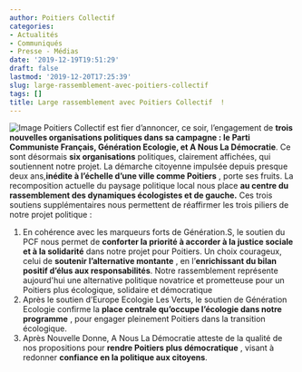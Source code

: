 ```yaml
---
author: Poitiers Collectif
categories:
- Actualités
- Communiqués
- Presse - Médias
date: '2019-12-19T19:51:29'
draft: false
lastmod: '2019-12-20T17:25:39'
slug: large-rassemblement-avec-poitiers-collectif
tags: []
title: Large rassemblement avec Poitiers Collectif  !
---
```


![Image](/images/2025/large-rassemblement-avec-poitiers-collectif/WhatsApp-Image-2019-12-19-at-21.42.54-1024x768.jpeg) Poitiers Collectif est fier d’annoncer, ce soir, l’engagement de **trois nouvelles organisations politiques dans sa campagne : le Parti Communiste Français, Génération Ecologie, et A Nous La Démocratie**. Ce sont désormais **six organisations** politiques, clairement affichées, qui soutiennent notre projet. La démarche citoyenne impulsée depuis presque deux ans,**inédite à l’échelle d’une ville comme Poitiers** , porte ses fruits. La recomposition actuelle du paysage politique local nous place **au centre du rassemblement des dynamiques écologistes et de gauche.** Ces trois soutiens supplémentaires nous permettent de réaffirmer les trois piliers de notre projet politique : 

  1. En cohérence avec les marqueurs forts de Génération.S, le soutien du PCF nous permet de **conforter la priorité à accorder à la justice sociale et à la solidarité** dans notre projet pour Poitiers. Un choix courageux, celui de **soutenir l’alternative montante** , en l’**enrichissant du bilan positif d’élus aux responsabilités**. Notre rassemblement représente aujourd'hui une alternative politique novatrice et prometteuse pour un Poitiers plus écologique, solidaire et démocratique
  2. Après le soutien d’Europe Ecologie Les Verts, le soutien de Génération Ecologie confirme la **place centrale qu’occupe l’écologie dans notre programme** , pour engager pleinement Poitiers dans la transition écologique.
  3. Après Nouvelle Donne, A Nous La Démocratie atteste de la qualité de nos propositions pour **rendre Poitiers plus démocratique** , visant à redonner **confiance en la politique aux citoyens**.
